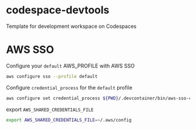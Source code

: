 # codespace-devtools

Template for development workspace on Codespaces

# AWS SSO

Configure your `default` AWS_PROFILE with AWS SSO

```sh
aws configure sso --profile default
```

Configure `credential_process` for the `default` profile

```sh
aws configure set credential_process ${PWD}/.devcontainer/bin/aws-sso-credential-process
```

export `AWS_SHARED_CREDENTIALS_FILE`

```sh
export AWS_SHARED_CREDENTIALS_FILE=~/.aws/config
```
